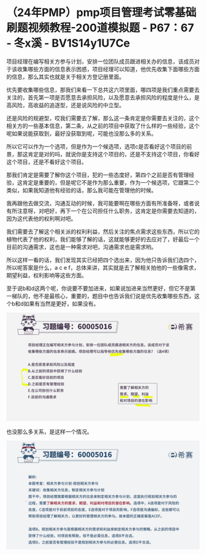 # （24年PMP）pmp项目管理考试零基础刷题视频教程-200道模拟题 - P67：67 - 冬x溪 - BV1S14y1U7Ce

项目经理在编写相关方参与计划，安排一位团队成员跟进相关办的信息，该成员对于该收集哪些方面的信息表示困惑，项目经理可以知道，他优先收集下面哪些方面的信息，那么其实也就是关于相关方登记册里面。

优先要收集哪些信息，那我们来看一下总共这六项里面，哪四项是我们重点需要去关注的，首先第一项是否愿意去承担风险，以及愿意去承担风险的程度是什么，是高风险，高收益的追逐型，还是说风险的中立型。

还是风险的规避型，哎我们需要去了解，那么这一条肯定是你需要去关注的，这个相关方的一些基本信息，第二条，从之前的项目中获取了什么样的一些经验，这个呢如果说能获取到，最好没获取到呢，可能也没那么多的关系。

所以它可以作为一个选项，但是作为一个候选项，选项c是否看好这个项目的前景，那这肯定是对的吗，就说你是支持这个项目的，还是不支持这个项目，你看好这个项目，还是不看好这个项目。

那我们肯定是需要了解你这个项目，犯的一些态度好，第四个之前是否有管理经验，这肯定是重要的，但是呢它不是作为那么重要，作为一个候选项，它跟第二个类似，如果我知道他有经验的话，那么我可能在管理他的时候。

我再跟他去做交流，沟通互动的时候，我可能要啊在哪些方面有所准备呀，或者说有所注意呀，对吧好，再下一个在公司担任什么职务，这肯定是你需要去知道的，因为这代表他的权利啊对吧。

我们需要去了解这个相关派的权利利益，然后关注的焦点需求这些东西，所以它的植物代表了他的权利，我们能够了解的话，这就能够更好的去应对了，好最后一个目前的沟通需求，这也是一种需求对吧，沟通需求也是需求哟。

所以这样一看的话，我们发现其实已经把四个选出来，因为他只告诉我们选四个，所以呢答案是什么，a c e f，总体来讲，其实就是去了解相关拍他的一些像需求，期望利益，权利影响等这些方面。

至于说b和d这两个呢，你说要不要加进来，如果说加进来当然更好，但它不是第一梯队的，他不是最核心，重要的，题目中也告诉我们说是优先收集哪些东西，这个b和d如果有当然是更好，如果没有。



![](img/e9725c3655ea566e409b963ca8166bb3_1.png)

也没那么多关系，是这样一个情况。

![](img/e9725c3655ea566e409b963ca8166bb3_3.png)